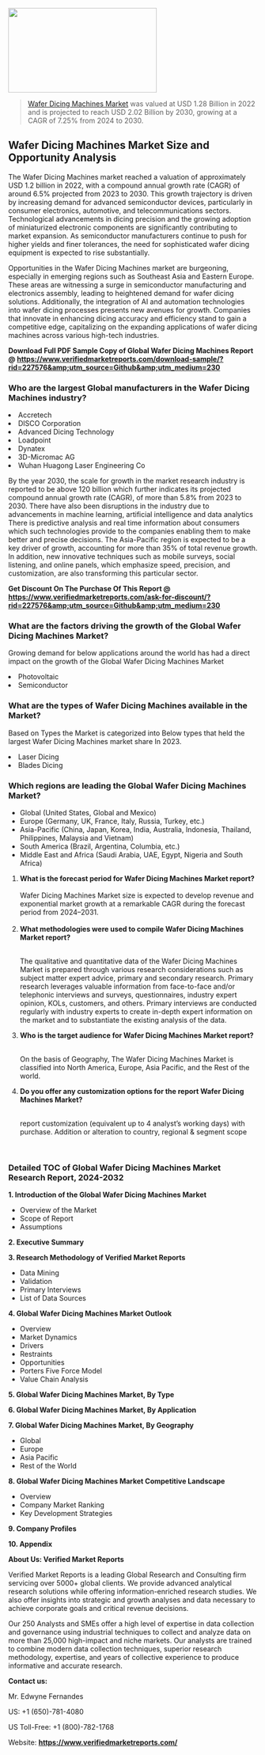 <img src="https://ffe5etoiles.com/wp-content/uploads/2024/12/MST1-300x171.png" alt="" width="300" height="171" class="alignnone size-medium wp-image-20088" /><blockquote><p><p><a href="https://www.verifiedmarketreports.com/download-sample/?rid=227576&utm_source=Github&utm_medium=230" target="_blank">Wafer Dicing Machines Market</a> was valued at USD 1.28 Billion in 2022 and is projected to reach USD 2.02 Billion by 2030, growing at a CAGR of 7.25% from 2024 to 2030.</p></blockquote><p><h2>Wafer Dicing Machines Market Size and Opportunity Analysis</h2><p>The Wafer Dicing Machines market reached a valuation of approximately USD 1.2 billion in 2022, with a compound annual growth rate (CAGR) of around 6.5% projected from 2023 to 2030. This growth trajectory is driven by increasing demand for advanced semiconductor devices, particularly in consumer electronics, automotive, and telecommunications sectors. Technological advancements in dicing precision and the growing adoption of miniaturized electronic components are significantly contributing to market expansion. As semiconductor manufacturers continue to push for higher yields and finer tolerances, the need for sophisticated wafer dicing equipment is expected to rise substantially.</p><p>Opportunities in the Wafer Dicing Machines market are burgeoning, especially in emerging regions such as Southeast Asia and Eastern Europe. These areas are witnessing a surge in semiconductor manufacturing and electronics assembly, leading to heightened demand for wafer dicing solutions. Additionally, the integration of AI and automation technologies into wafer dicing processes presents new avenues for growth. Companies that innovate in enhancing dicing accuracy and efficiency stand to gain a competitive edge, capitalizing on the expanding applications of wafer dicing machines across various high-tech industries.</p></p><p class=""><strong>Download Full PDF Sample Copy of Global Wafer Dicing Machines Report @ <a href="https://www.verifiedmarketreports.com/download-sample/?rid=227576&amp;utm_source=Github&amp;utm_medium=230" target="_blank">https://www.verifiedmarketreports.com/download-sample/?rid=227576&amp;utm_source=Github&amp;utm_medium=230</a></strong></p><h3 id="" class="">Who are the largest Global manufacturers in the Wafer Dicing Machines industry?</h3><p><li>Accretech</li><li> DISCO Corporation</li><li> Advanced Dicing Technology</li><li> Loadpoint</li><li> Dynatex</li><li> 3D-Micromac AG</li><li> Wuhan Huagong Laser Engineering Co</li></p><div class=""><div class="" dir="" data-message-author-role="" data-message-id="" data-message-model-slug=""><div class=""><div class=""><div class=""><div class="" dir="" data-message-author-role="" data-message-id="" data-message-model-slug=""><div class=""><div class=""><p>By the year 2030, the scale for growth in the market research industry is reported to be above 120 billion which further indicates its projected compound annual growth rate (CAGR), of more than 5.8% from 2023 to 2030. There have also been disruptions in the industry due to advancements in machine learning, artificial intelligence and data analytics There is predictive analysis and real time information about consumers which such technologies provide to the companies enabling them to make better and precise decisions. The Asia-Pacific region is expected to be a key driver of growth, accounting for more than 35% of total revenue growth. In addition, new innovative techniques such as mobile surveys, social listening, and online panels, which emphasize speed, precision, and customization, are also transforming this particular sector.</p><p><strong>Get Discount On The Purchase Of This Report @&nbsp; <a href="https://www.verifiedmarketreports.com/ask-for-discount/?rid=227576&amp;utm_source=Github&amp;utm_medium=230" target="_blank">https://www.verifiedmarketreports.com/ask-for-discount/?rid=227576&amp;utm_source=Github&amp;utm_medium=230</a></strong></p></div></div></div></div></div></div></div></div><h3 id="" class="">What are the factors driving the growth of the Global Wafer Dicing Machines Market?</h3><p id="" class="">Growing demand for below applications around the world has had a direct impact on the growth of the Global Wafer Dicing Machines Market</p><p id="" class=""><li>Photovoltaic</li><li> Semiconductor</li></p><h3 id="" class="">What are the types of Wafer Dicing Machines available in the Market?</h3><p id="" class="">Based on Types the Market is categorized into Below types that held the largest Wafer Dicing Machines market share In 2023.</p><p id="" class=""><li>Laser Dicing</li><li> Blades Dicing</li></p><h3 id="" class="">Which regions are leading the Global Wafer Dicing Machines Market?</h3><ul><li>Global (United States, Global and Mexico)</li><li>Europe (Germany, UK, France, Italy, Russia, Turkey, etc.)</li><li>Asia-Pacific (China, Japan, Korea, India, Australia, Indonesia, Thailand, Philippines, Malaysia and Vietnam)</li><li>South America (Brazil, Argentina, Columbia, etc.)</li><li>Middle East and Africa (Saudi Arabia, UAE, Egypt, Nigeria and South Africa)</li></ul><p><ol><li><strong>What is the forecast period for Wafer Dicing Machines Market report?<br /></strong><br /><span data-sheets-root="1" data-sheets-value="{&quot;1&quot;:2,&quot;2&quot;:&quot;XXXX size is expected to develop revenue and exponential market growth at a remarkable CAGR during the forecast period from 2024&ndash;2030.&quot;}" data-sheets-userformat="{&quot;2&quot;:12674,&quot;4&quot;:{&quot;1&quot;:2,&quot;2&quot;:16776960},&quot;10&quot;:2,&quot;11&quot;:0,&quot;15&quot;:&quot;Arial&quot;,&quot;16&quot;:12}">Wafer Dicing Machines Market size is expected to develop revenue and exponential market growth at a remarkable CAGR during the forecast period from 2024&ndash;2031.</span><br /><br /></li><li><strong>What methodologies were used to compile Wafer Dicing Machines Market report?<br /><br /></strong><p>The qualitative and quantitative data of the&nbsp;Wafer Dicing Machines Market is prepared through various research considerations such as subject matter expert advice, primary and secondary research. Primary research leverages valuable information from face-to-face and/or telephonic interviews and surveys, questionnaires, industry expert opinion, KOLs, customers, and others. Primary interviews are conducted regularly with industry experts to create in-depth expert information on the market and to substantiate the existing analysis of the data.&nbsp;</p></li><li><strong>Who is the target audience for Wafer Dicing Machines Market report?<br /><br /></strong><p>On the basis of Geography, The&nbsp;Wafer Dicing Machines Market is classified into North America, Europe, Asia Pacific, and the Rest of the world.</p></li><li><strong>Do you offer any customization options for the report Wafer Dicing Machines Market?<br /><br /></strong><p>report customization (equivalent up to 4 analyst&rsquo;s working days) with purchase. Addition or alteration to country, regional &amp; segment scope</p><p>&nbsp;</p></li></ol></p><h3 id="" class="">Detailed TOC of Global Wafer Dicing Machines Market Research Report, 2024-2032</h3><p id="" class=""><strong>1. Introduction of the Global Wafer Dicing Machines Market</strong></p><ul><li>Overview of the Market</li><li>Scope of Report</li><li>Assumptions</li></ul><p id="" class=""><strong>2. Executive Summary</strong></p><p id="" class=""><strong>3. Research Methodology of&nbsp;Verified Market Reports</strong></p><ul><li>Data Mining</li><li>Validation</li><li>Primary Interviews</li><li>List of Data Sources</li></ul><p id="" class=""><strong>4. Global Wafer Dicing Machines Market Outlook</strong></p><ul><li>Overview</li><li>Market Dynamics</li><li>Drivers</li><li>Restraints</li><li>Opportunities</li><li>Porters Five Force Model</li><li>Value Chain Analysis</li></ul><p id="" class=""><strong>5. Global Wafer Dicing Machines Market, By&nbsp;Type</strong></p><p id="" class=""><strong>6. Global Wafer Dicing Machines Market, By Application</strong></p><p id="" class=""><strong>7. Global Wafer Dicing Machines Market, By Geography</strong></p><ul><li>Global</li><li>Europe</li><li>Asia Pacific</li><li>Rest of the World</li></ul><p id="" class=""><strong>8. Global Wafer Dicing Machines Market Competitive Landscape</strong></p><ul><li>Overview</li><li>Company Market Ranking</li><li>Key Development Strategies</li></ul><p id="" class=""><strong>9. Company Profiles</strong></p><p id="" class=""><strong>10. Appendix</strong></p><p id="" class=""><strong>About Us: Verified Market Reports</strong></p><p id="" class="">Verified Market Reports is a leading Global Research and Consulting firm servicing over 5000+ global clients. We provide advanced analytical research solutions while offering information-enriched research studies. We also offer insights into strategic and growth analyses and data necessary to achieve corporate goals and critical revenue decisions.</p><p id="" class="">Our 250 Analysts and SMEs offer a high level of expertise in data collection and governance using industrial techniques to collect and analyze data on more than 25,000 high-impact and niche markets. Our analysts are trained to combine modern data collection techniques, superior research methodology, expertise, and years of collective experience to produce informative and accurate research.</p><p id="" class=""><strong>Contact us:</strong></p><p id="" class="">Mr. Edwyne Fernandes</p><p id="" class="">US: +1 (650)-781-4080</p><p id="" class="">US Toll-Free: +1 (800)-782-1768</p><p id="" class="">Website: <a target="" data-test-app-aware-link=""><strong>https://www.verifiedmarketreports.com/</strong></a></p>
